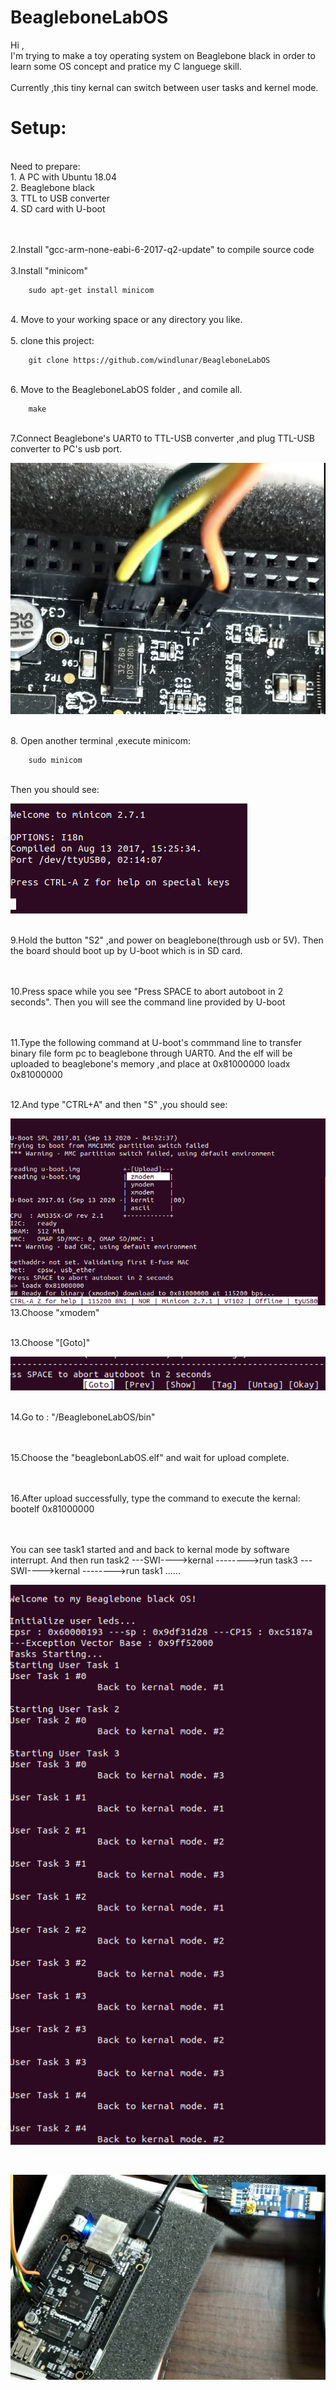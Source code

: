 # BeagleboneLabOS

Hi ,<br>
I'm trying to make a toy operating system on Beaglebone black in order to learn some OS concept and pratice my C languege skill.
<br><br>
Currently ,this tiny kernal can switch between user tasks and kernel mode.


Setup:
=

<br>
Need to prepare:
<br>
1. A PC with Ubuntu 18.04
<br>
2. Beaglebone black
<br>
3. TTL to USB converter
<br>
4. SD card with U-boot
<br>

<br><br>
2.Install "gcc-arm-none-eabi-6-2017-q2-update" to compile source code
<br><br>
3.Install "minicom"

        sudo apt-get install minicom

<br>
4. Move to your working space or any directory you like.<br><br>
5. clone this project:

        git clone https://github.com/windlunar/BeagleboneLabOS

<br>
6. Move to the BeagleboneLabOS folder , and comile all.

        make
<br>
7.Connect Beaglebone's UART0 to TTL-USB converter ,and plug TTL-USB converter to PC's usb port.
<br>

![image](https://github.com/windlunar/BeagleboneLabOS/blob/master/pictures/uart0.png)

<br>
8. Open another terminal ,execute minicom:

        sudo minicom
<br>
Then you should see:
<br>

![image](https://github.com/windlunar/BeagleboneLabOS/blob/master/pictures/minicom.png)

<br>        
9.Hold the button "S2" ,and power on beaglebone(through usb or 5V).
Then the board should boot up by U-boot which is in SD card.

<br><br>
10.Press space while you see "Press SPACE to abort autoboot in 2 seconds".
Then you will see the command line provided by U-boot

<br><br>
11.Type the following command at U-boot's commmand line to transfer binary file form pc to beaglebone through UART0.
And the elf will be uploaded to beaglebone's memory ,and place at 0x81000000
        loadx 0x81000000

<br>
12.And type "CTRL+A" and then "S" ,you should see:
<br>

![image](https://github.com/windlunar/BeagleboneLabOS/blob/master/pictures/choose_xmodem.png)
<br>
13.Choose "xmodem"

<br>
13.Choose "[Goto]"
<br>

![image](https://github.com/windlunar/BeagleboneLabOS/blob/master/pictures/goto.png)

<br>
14.Go to : "</your workspace/>/BeagleboneLabOS/bin"

<br><br>
15.Choose the "beaglebonLabOS.elf" and wait for upload complete.

<br><br>
16.After upload successfully, type the command to execute the kernal:
        bootelf 0x81000000

<br><br>
You can see task1 started and and back to kernal mode by software interrupt.
And then run task2 ---SWI---->kernal
-------->run task3 ---SWI---->kernal
-------->run task1 ......
<br>

![image](https://github.com/windlunar/BeagleboneLabOS/blob/master/pictures/result.png)

<br>

![image](https://github.com/windlunar/BeagleboneLabOS/blob/master/pictures/bbb.jpg)